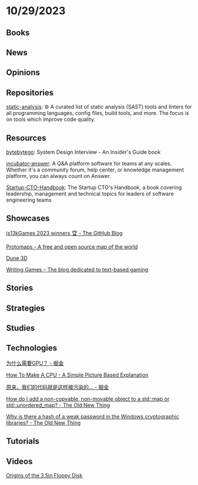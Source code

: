 # 10/29/2023

## Books

## News

## Opinions

## Repositories
[static-analysis](https://github.com/analysis-tools-dev/static-analysis): ⚙️ A curated list of static analysis (SAST) tools and linters for all programming languages, config files, build tools, and more. The focus is on tools which improve code quality.

## Resources
[bytebytego](https://github.com/alex-xu-system/bytebytego): System Design Interview - An Insider's Guide book

[incubator-answer](https://github.com/apache/incubator-answer): A Q&A platform software for teams at any scales. Whether it's a community forum, help center, or knowledge management platform, you can always count on Answer.

[Startup-CTO-Handbook](https://github.com/ZachGoldberg/Startup-CTO-Handbook): The Startup CTO's Handbook, a book covering leadership, management and technical topics for leaders of software engineering teams

## Showcases
[js13kGames 2023 winners 🏆 - The GitHub Blog](https://github.blog/2023-10-13-js13k-2023-winners/)

[Protomaps - A free and open source map of the world](https://protomaps.com/)

[Dune 3D](https://dune3d.org/)

[Writing Games – The blog dedicated to text-based gaming](https://writing-games.com/)

## Stories

## Strategies

## Studies

## Technologies
[为什么需要GPU？ - 掘金](https://juejin.cn/post/7291133485833797691)

[How To Make A CPU - A Simple Picture Based Explanation](https://blog.robertelder.org/how-to-make-a-cpu/)

[原来，我们的代码就是这样被污染的... - 掘金](https://juejin.cn/post/7252888158828642360)

[How do I add a non-copyable, non-movable object to a std::map or std::unordered_map? - The Old New Thing](https://devblogs.microsoft.com/oldnewthing/20231023-00/?p=108916)

[Why is there a hash of a weak password in the Windows cryptographic libraries? - The Old New Thing](https://devblogs.microsoft.com/oldnewthing/20231024-00/?p=108919)

## Tutorials

## Videos
[Origins of the 3.5in Floppy Disk](https://www.youtube.com/watch?v=djsyVgTGaRk)
